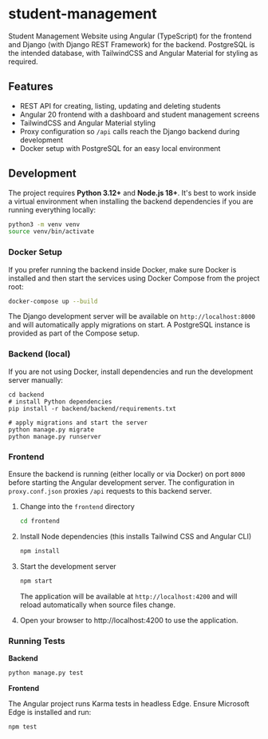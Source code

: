 # student-management

Student Management Website using Angular (TypeScript) for the frontend and Django (with Django REST Framework) for the backend. PostgreSQL is the intended database, with TailwindCSS and Angular Material for styling as required.

## Features

- REST API for creating, listing, updating and deleting students
- Angular 20 frontend with a dashboard and student management screens
- TailwindCSS and Angular Material styling
- Proxy configuration so `/api` calls reach the Django backend during development
- Docker setup with PostgreSQL for an easy local environment

## Development

The project requires **Python 3.12+** and **Node.js 18+**. It's best to
work inside a virtual environment when installing the backend
dependencies if you are running everything locally:

```bash
python3 -m venv venv
source venv/bin/activate
```

### Docker Setup

If you prefer running the backend inside Docker, make sure Docker is
installed and then start the services using Docker Compose from the
project root:

```bash
docker-compose up --build
```

The Django development server will be available on `http://localhost:8000`
and will automatically apply migrations on start. A PostgreSQL instance is
provided as part of the Compose setup.

### Backend (local)
If you are not using Docker, install dependencies and run the development server manually:

```
cd backend
# install Python dependencies
pip install -r backend/backend/requirements.txt

# apply migrations and start the server
python manage.py migrate
python manage.py runserver
```

### Frontend

Ensure the backend is running (either locally or via Docker) on port
`8000` before starting the Angular development server. The configuration
in `proxy.conf.json` proxies `/api` requests to this backend server.

1. Change into the `frontend` directory

   ```bash
   cd frontend
   ```

2. Install Node dependencies (this installs Tailwind CSS and Angular CLI)

   ```bash
   npm install
   ```

3. Start the development server

   ```bash
   npm start
   ```

   The application will be available at `http://localhost:4200` and will reload
   automatically when source files change.

4. Open your browser to http://localhost:4200 to use the application.

### Running Tests

**Backend**

```bash
python manage.py test
```

**Frontend**

The Angular project runs Karma tests in headless Edge. Ensure Microsoft Edge is
installed and run:

```bash
npm test
```
